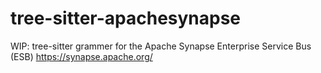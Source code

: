 # tree-sitter-apachesynapse

WIP:
tree-sitter grammer for the Apache Synapse Enterprise Service Bus (ESB) https://synapse.apache.org/
